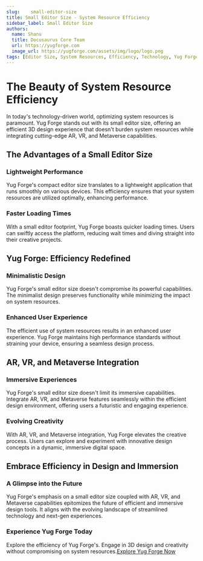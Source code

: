 ```yaml
---
slug:    small-editor-size
title: Small Editor Size - System Resource Efficiency
sidebar_label: Small Editor Size
authors:
  name: Shanu
  title: Docusaurus Core Team
  url: https://yugforge.com
  image_url: https://yugforge.com/assets/img/logo/logo.png
tags: [Editor Size, System Resources, Efficiency, Technology, Yug Forge, docusaurus]
---
```


# The Beauty of System Resource Efficiency

In today's technology-driven world, optimizing system resources is paramount. Yug Forge stands out with its small editor size, offering an efficient 3D design experience that doesn't burden system resources while integrating cutting-edge AR, VR, and Metaverse capabilities.

## The Advantages of a Small Editor Size

### Lightweight Performance

Yug Forge's compact editor size translates to a lightweight application that runs smoothly on various devices. This efficiency ensures that your system resources are utilized optimally, enhancing performance.

### Faster Loading Times

With a small editor footprint, Yug Forge boasts quicker loading times. Users can swiftly access the platform, reducing wait times and diving straight into their creative projects.

## Yug Forge: Efficiency Redefined

### Minimalistic Design

Yug Forge's small editor size doesn't compromise its powerful capabilities. The minimalist design preserves functionality while minimizing the impact on system resources.

### Enhanced User Experience

The efficient use of system resources results in an enhanced user experience. Yug Forge maintains high performance standards without straining your device, ensuring a seamless design process.

## AR, VR, and Metaverse Integration

### Immersive Experiences

Yug Forge's small editor size doesn't limit its immersive capabilities. Integrate AR, VR, and Metaverse features seamlessly within the efficient design environment, offering users a futuristic and engaging experience.

### Evolving Creativity

With AR, VR, and Metaverse integration, Yug Forge elevates the creative process. Users can explore and experiment with innovative design concepts in a dynamic, immersive digital space.

## Embrace Efficiency in Design and Immersion

### A Glimpse into the Future

Yug Forge's emphasis on a small editor size coupled with AR, VR, and Metaverse capabilities epitomizes the future of efficient and immersive design tools. It aligns with the evolving landscape of streamlined technology and next-gen experiences.

### Experience Yug Forge Today

Explore the efficiency of Yug Forge's. Engage in 3D design and creativity without compromising on system resources.[Explore Yug Forge Now](https://www.yugforge.com)
